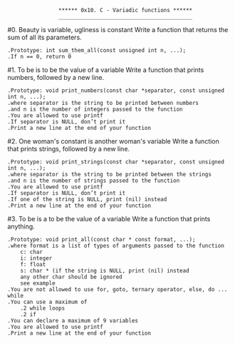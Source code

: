 					****** 0x10. C - Variadic functions ******
					__________________________________________

#0. Beauty is variable, ugliness is constant
Write a function that returns the sum of all its parameters.

	.Prototype: int sum_them_all(const unsigned int n, ...);
	.If n == 0, return 0



#1. To be is to be the value of a variable
Write a function that prints numbers, followed by a new line.

	.Prototype: void print_numbers(const char *separator, const unsigned int n, ...);
	.where separator is the string to be printed between numbers 
	.and n is the number of integers passed to the function
	.You are allowed to use printf
	.If separator is NULL, don’t print it
	.Print a new line at the end of your function



#2. One woman's constant is another woman's variable
Write a function that prints strings, followed by a new line.

	.Prototype: void print_strings(const char *separator, const unsigned int n, ...);
	.where separator is the string to be printed between the strings 
	.and n is the number of strings passed to the function
	.You are allowed to use printf
	.If separator is NULL, don’t print it
	.If one of the string is NULL, print (nil) instead
	.Print a new line at the end of your function


#3. To be is a to be the value of a variable
Write a function that prints anything.


	.Prototype: void print_all(const char * const format, ...);
	.where format is a list of types of arguments passed to the function
		c: char
		i: integer
		f: float
		s: char * (if the string is NULL, print (nil) instead
		any other char should be ignored
		see example
	.You are not allowed to use for, goto, ternary operator, else, do ... while
	.You can use a maximum of
		.2 while loops
		.2 if
	.You can declare a maximum of 9 variables
	.You are allowed to use printf
	.Print a new line at the end of your function
